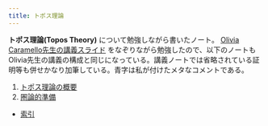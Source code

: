 ```yaml
---
title: トポス理論
---
```


**トポス理論(Topos Theory)** について勉強しながら書いたノート。
[Olivia Caramello先生の講義スライド](https://www.oliviacaramello.com/Teaching/Teaching.htm) をなぞりながら勉強したので、以下のノートもOlivia先生の講義の構成と同じになっている。講義ノートでは省略されている証明等も併せかなり加筆している。青字は私が付けたメタなコメントである。

1. [トポス理論の概要](01-overview)
2. [圏論的準備](02-category)

- [索引](99-indexpage)

